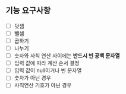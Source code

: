 ## 기능 요구사항
+ [ ] 덧셈
+ [ ] 뺄셈
+ [ ] 곱하기
+ [ ] 나누기
+ [ ] 숫자와 사칙 연산 사이에는 **반드시 빈 공백 문자열**
+ [ ] 입력 값에 따라 계산 순서 결정
+ [ ] 입력 값이 null이거나 빈 문자열
+ [ ] 숫자가 아닌 경우
+ [ ] 사칙연산 기호가 아닌 경우
